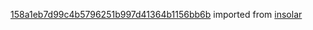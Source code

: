 [158a1eb7d99c4b5796251b997d41364b1156bb6b](https://github.com/insolar/insolar/commit/158a1eb7d99c4b5796251b997d41364b1156bb6b) imported from [insolar](https://github.com/insolar/insolar)
